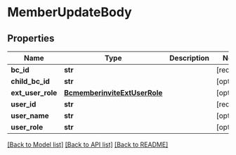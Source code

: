 # MemberUpdateBody

## Properties
Name | Type | Description | Notes
------------ | ------------- | ------------- | -------------
**bc_id** | **str** |  | [required] 
**child_bc_id** | **str** |  | [optional] 
**ext_user_role** | [**BcmemberinviteExtUserRole**](BcmemberinviteExtUserRole.md) |  | [optional] 
**user_id** | **str** |  | [required] 
**user_name** | **str** |  | [optional] 
**user_role** | **str** |  | [optional] 

[[Back to Model list]](../README.md#documentation-for-models) [[Back to API list]](../README.md#documentation-for-api-endpoints) [[Back to README]](../README.md)

